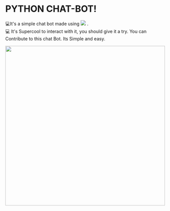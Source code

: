# PYTHON CHAT-BOT!



 💻It's a simple chat bot made using  <img src="https://img.shields.io/badge/Python-FFD43B?style=for-the-badge&logo=python&logoColor=darkgreen" /> .<br>
 💻 It's Supercool to interact with it, you should give it a try.
You can Contribute to this chat Bot. Its Simple and easy.


<img src= "https://www.techfunnel.com/wp-content/uploads/2021/07/chatbots.png"  width = "500 ">

